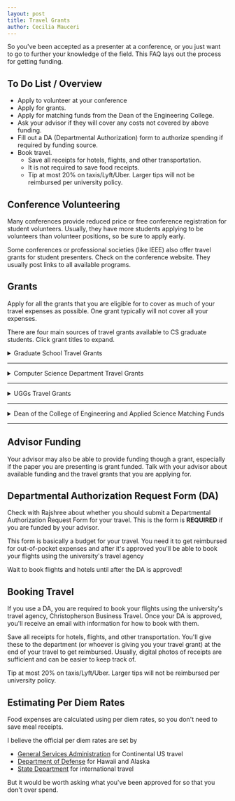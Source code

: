 ```yaml
---
layout: post
title: Travel Grants
author: Cecilia Mauceri
---
```


So you've been accepted as a presenter at a conference, or you just want to go to further your knowledge of the field. This FAQ lays out the process for getting funding.  

## To Do List / Overview

- Apply to volunteer at your conference
- Apply for grants. 
- Apply for matching funds from the Dean of the Engineering College.
- Ask your advisor if they will cover any costs not covered by above funding.
- Fill out a DA (Departmental Authorization) form to authorize spending if required by funding source.
- Book travel. 
	- Save all receipts for hotels, flights, and other transportation. 
	- It is not required to save food receipts. 
	- Tip at most 20% on taxis/Lyft/Uber. Larger tips will not be reimbursed per university policy.

## Conference Volunteering
Many conferences provide reduced price or free conference registration for student volunteers. Usually, they have more students applying to be volunteers than volunteer positions, so be sure to apply early.

Some conferences or professional societies (like IEEE) also offer travel grants for student presenters. Check on the conference website. They usually post links to all available programs.  

## Grants
Apply for all the grants that you are eligible for to cover as much of your travel expenses as possible. One grant typically will not cover all your expenses. 

There are four main sources of travel grants available to CS graduate students. Click grant titles to expand.

<details><summary markdown="span">Graduate School Travel Grants</summary>
<div class="tip" markdown="1">

**[Website](https://www.colorado.edu/graduateschool/awards#Grad_Travel_Grant)**

Cycle : 

- November applications fund travel between January 1, 2018 and March 31, 2018
- March applications fund travel between April 1, 2018 and August 31, 2018
- July applications fund travel between September 1, 2018 and December 31, 2018

Deadline :

- Application is always only open for 48 hours, midnight to midnight
	- November 15-16, 2017
	- March 14-15, 2018
	- July 11-12, 2018

Amount :

- $300 for US conferences
- $500 for international conference

Eligibility :

- Cannot have received travel funding during the last application cycle
- Masters students can receive travel funding once
- PhD students can receive funding twice

</div>
</details>

------------

<details><summary markdown="span">Computer Science Department Travel Grants </summary>
<div class="tip" markdown="1"> 

**[Website](https://www.colorado.edu/cs/current-students/graduate-students/funding-opportunities)**

Cycle :

- Rolling basis throughout academic year until funds are exhausted

Amount : 

- $600 - $1,000

Eligibility :

- Must be presenting a paper
- Priority given to students presenting at national CS meetings
- Students can receive funding once per year
- Recommended that you first apply for a Graduate School Grant (see above)

</div>
</details>

-----------

<details><summary markdown="span">UGGs Travel Grants</summary>
<div class="tip" markdown="1">

**[Website](https://www.colorado.edu/uggs/grants)**

Cycle :

- Fall applications fund travel between August 15th, 2018 and March 1st, 2019
- Spring applications fund travel between March 1st, 2019 and September 1st, 2019

Deadlines : 

- Fall - September 14th 2018 at 5pm
- Spring - TBA

Amount : 

- <= $300 for North American travel only (US, Canada, Mexico)

Eligibility :

- International students check [here](https://orgsync.com/149529/files/1490222/show)
- Students can only receive travel funding once.

</div>
</details>

-----------

<details><summary markdown="span">Dean of the College of Engineering and Applied Science Matching Funds</summary>
<div class="tip" markdown="1">

**[Website](https://www.colorado.edu/engineering-facultystaff/sites/default/files/attached-files/deans_matching_grant_for_student_travel.pdf)**

Cycle :

- Rolling basis throughout academic year until funds are exhausted

Deadline :

- 2 weeks prior to travel

Amount : 

- <=$300 for North American travel
- <=$400 for international travel

Eligibility :

- Must be presenting a paper
- Must have applied for the Graduate School Travel Grant and **have been denied**
- Must be receiving funding from the department or your advisor
- Students can receive funding once per year

</div>
</details>

---------

## Advisor Funding
Your advisor may also be able to provide funding though a grant, especially if the paper you are presenting is grant funded. Talk with your advisor about available funding and the travel grants that you are applying for. 

## Departmental Authorization Request Form (DA)
Check with Rajshree about whether you should submit a Departmental Authorization Request Form for your travel. This is the form is **REQUIRED** if you are funded by your advisor. 

This form is basically a budget for your travel. You need it to get reimbursed for out-of-pocket expenses and after it's approved you'll be able to book your flights using the university's travel agency

Wait to book flights and hotels until after the DA is approved!

## Booking Travel
If you use a DA, you are required to book your flights using the university's travel agency, Christopherson Business Travel. Once your DA is approved, you'll receive an email with information for how to book with them.

Save all receipts for hotels, flights, and other transportation. You'll give these to the department (or whoever is giving you your travel grant) at the end of your travel to get reimbursed. Usually, digital photos of receipts are sufficient and can be easier to keep track of.

Tip at most 20% on taxis/Lyft/Uber. Larger tips will not be reimbursed per university policy.

## Estimating Per Diem Rates
Food expenses are calculated using per diem rates, so you don't need to save meal receipts. 

I believe the official per diem rates are set by 

- [General Services Administration](https://www.gsa.gov/travel/plan-book/per-diem-rates) for Continental US travel 
- [Department of Defense](https://www.defensetravel.dod.mil/site/perdiemCalc.cfm) for Hawaii and Alaska 
- [State Department](https://aoprals.state.gov/content.asp?content_id=184&menu_id=78) for international travel

But it would be worth asking what you've been approved for so that you don't over spend.
